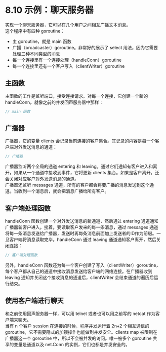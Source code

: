 # 8.10 示例：聊天服务器
实现一个聊天服务器，它可以在几个用户之间相互广播文本消息。  
这个程序中有四种 goroutine：
+ 主 goroutine，就是 main 函数
+ 广播（broadcaster）goroutine。非常好的展示了 select 用法，因为它需要处理三种不同类型的消息
+ 每一个连接里有一个连接处理（handleConn）goroutine 
+ 每一个连接里还有一个客户写入（clientWriter）goroutine

## 主函数
主函数的工作是监听端口，接受连接请求。对每一个连接，它创建一个新的 handleConn。就像之前的并发回声服务器中那样：
```go
// main 函数
```

## 广播器
广播器，它的变量 clients 会记录当前连接的客户集合。其记录的内容是每一个客户端对外发送消息的通道：
```go
// 广播器
```
广播器监听两个全局的通道 entering 和 leaving。通过它们通知有客户进入和离开，如果从一个通道中接收到事件，它将更新 clients 集合。如果是客户离开，还会关闭对应客户对外发送消息的通道。  
广播器还监听 messages 通道，所有的客户都会将要广播的消息发送到这个通道。当收到一个消息后，就会把消息广播给所有客户。  

## 客户端处理函数
handleConn 函数创建一个对外发送消息的新通道，然后通过 entering 通道通知广播器新客户进入。接着，要读取客户发来的每一条消息，通过 messages 通道将每一条消息发送给广播器，发送时再每条消息前面加上发送者的ID作为前缀。一旦客户端将消息读取完毕，handleConn 通过 leaving 通道通知客户离开，然后关闭连接：
```go
// 客户端处理函数
```
另外，handleConn 函数还为每一个客户创建了写入（clientWriter）goroutine，每个客户都从自己的通道中接收消息发送给客户端的网络连接。在广播器收到 leaving 通知并关闭这个接收消息的通道后，clientWriter 会结束通道的遍历后运行结束。  

## 使用客户端进行聊天
和之前使用回声服务器一样，可以用 telnet 或者也可以用之前写的 netcat 作为客户端来聊天。  
当有 n 个客户 session 在连接的时候，程序并发运行着 2n+2 个相互通信的 goroutine，它不需要隐式的加锁操作也能做到并发安全。clients map 被限制在广播器这一个 goroutine 中，所以不会被并发的访问。唯一被多个 goroutine 共享的变量是通道以及 net\.Conn 的实例，它们也都是并发安全的。  